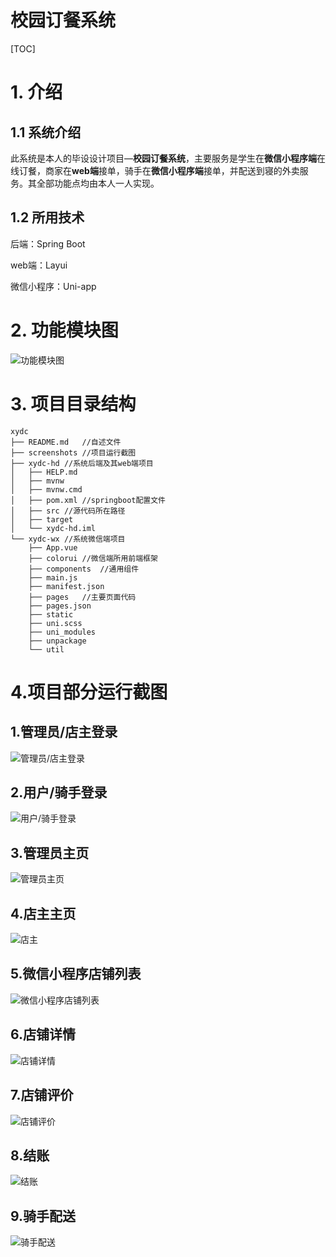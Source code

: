 

# 校园订餐系统

[TOC]

# 1. 介绍

## 1.1 系统介绍

​		此系统是本人的毕设设计项目—**校园订餐系统**，主要服务是学生在**微信小程序端**在线订餐，商家在**web端**接单，骑手在**微信小程序端**接单，并配送到寝的外卖服务。其全部功能点均由本人一人实现。

## 1.2 所用技术

后端：Spring Boot

web端：Layui

微信小程序：Uni-app

# 2. 功能模块图

![功能模块图](./screenshots/functional_module.png)

# 3. 项目目录结构

```
xydc
├── README.md	//自述文件
├── screenshots	//项目运行截图
├── xydc-hd	//系统后端及其web端项目
│   ├── HELP.md
│   ├── mvnw
│   ├── mvnw.cmd
│   ├── pom.xml	//springboot配置文件
│   ├── src	//源代码所在路径
│   ├── target
│   └── xydc-hd.iml
└── xydc-wx	//系统微信端项目
    ├── App.vue
    ├── colorui	//微信端所用前端框架
    ├── components	//通用组件
    ├── main.js
    ├── manifest.json
    ├── pages	//主要页面代码
    ├── pages.json
    ├── static
    ├── uni.scss
    ├── uni_modules
    ├── unpackage
    └── util
```

# 4.项目部分运行截图

## 1.管理员/店主登录

![管理员/店主登录](./screenshots/web_login.png)

## 2.用户/骑手登录

![用户/骑手登录](./screenshots/wx_login.jpg)

## 3.管理员主页

![管理员主页](./screenshots/admin_home.png)

## 4.店主主页

![店主](./screenshots/store_home.png)

## 5.微信小程序店铺列表

![微信小程序店铺列表](./screenshots/store_list.jpg)

## 6.店铺详情

![店铺详情](./screenshots/store_detail.jpg)

## 7.店铺评价

![店铺评价](./screenshots/store_evaluate.jpg)

## 8.结账

![结账](./screenshots/buy.jpg)

## 9.骑手配送

![骑手配送](./screenshots/delivery.jpg)

